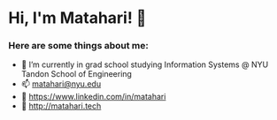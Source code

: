 # Hi, I'm Matahari! 👋
### Here are some things about me:

- 🌱 I’m currently in grad school studying Information Systems @ NYU Tandon School of Engineering
- 📫 matahari@nyu.edu
- 💬 https://www.linkedin.com/in/matahari
- 🔭 http://matahari.tech

<!--
**irahatam/irahatam** is a ✨ _special_ ✨ repository because its `README.md` (this file) appears on your GitHub profile.

Here are some ideas to get you started:

- 🔭 I’m currently working on ...
- 🌱 I’m currently learning ...
- 👯 I’m looking to collaborate on ...
- 🤔 I’m looking for help with ...
- 💬 Ask me about ...
- 📫 How to reach me: ...
- 😄 Pronouns: ...
- ⚡ Fun fact: ...
-->
